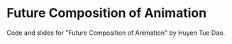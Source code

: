 # Future Composition of Animation
Code and slides for "Future Composition of Animation" by Huyen Tue Dao.
